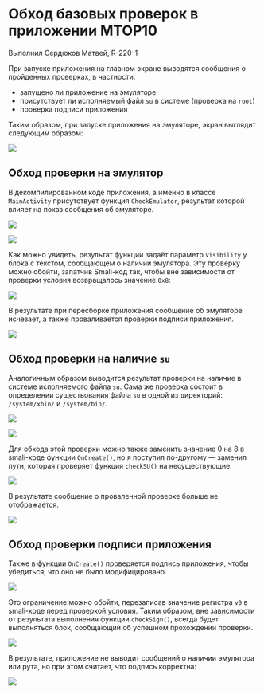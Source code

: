 # Обход базовых проверок в приложении MTOP10

Выполнил Сердюков Матвей, R-220-1

При запуске приложения на главном экране выводятся сообщения о пройденных проверках, в частности:

* запущено ли приложение на эмуляторе
* присутствует ли исполняемый файл `su` в системе (проверка на `root`)
* проверка подписи приложения

Таким образом, при запуске приложения на эмуляторе, экран выглядит следующим образом:

![](./images/start.png)


## Обход проверки на эмулятор

В декомпилированном коде приложения, а именно в классе `MainActivity` присутствует функция `CheckEmulator`, результат которой влияет на показ сообщения об эмуляторе.

![](./images/check-emulator-oncreate.png)

![](./images/check-emulator-func.png)

Как можно увидеть, результат функции задаёт параметр `Visibility` у блока с текстом, сообщающем о наличии эмулятора. Эту проверку можно обойти, запатчив Smali-код так, чтобы вне зависимости от проверки условия возвращалось значение `0x8`:

![](./images/check-emulator-patch-smali.png)

В результате при пересборке приложения сообщение об эмуляторе исчезает, а также проваливается проверки подписи приложения.

![](./images/emulator-check-patched.png)

## Обход проверки на наличие `su`

Аналогичным образом выводится результат проверки на наличие в системе исполняемого файла `su`. Сама же проверка состоит в определении существования файла `su` в одной из директорий: `/system/xbin/` и `/system/bin/`.

![](./images/check-su-oncreate.png)


![](./images/check-su-func.png)

Для обхода этой проверки можно также заменить значение 0 на 8 в smali-коде функции `OnCreate()`, но я поступил по-другому — заменил пути, которая проверяет функция `checkSU()` на несуществующие:

![](./images/check-su-patch-smali.png)

В результате сообщение о проваленной проверке больше не отображается.

![](./images/su-patched.png)

## Обход проверки подписи приложения

Также в функции `OnCreate()` проверяется подпись приложения, чтобы убедиться, что оно не было модифицировано.

![](./images/check-sign-func.png)

Это ограничение можно обойти, перезаписав значение регистра `v0` в smali-коде перед проверкой условия. Таким образом, вне зависимости от результата выполнения функции `checkSign()`, всегда будет выполняться блок, сообщающий об успешном прохождении проверки.

![](./images/sign-patch-smali.png)

В результате, приложение не выводит сообщений о наличии эмулятора или рута, но при этом считает, что подпись корректна:

![](./images/finish.png)